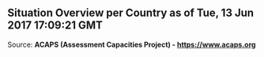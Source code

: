 ## Situation Overview per Country as of Tue, 13 Jun 2017 17:09:21 GMT

Source: **ACAPS (Assessment Capacities Project) - https://www.acaps.org**